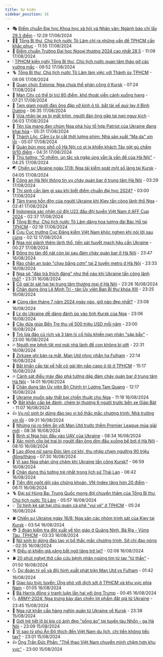```yaml
---
title: Sự kiện
sidebar_position: 16
---
```


<!-- dantri-su-kien:START -->
- 🎭 [Điểm chuẩn Đại học Khoa học xã hội và Nhân văn: Ngành báo chí lấy 29,3 điểm](https://dantri.com.vn/giao-duc/diem-chuan-dai-hoc-khoa-hoc-xa-hoi-va-nhan-van-nganh-bao-chi-lay-293-diem-20240817191919200.htm) - 12:29 17/08/2024
- 👨‍🏫 [Tổng Bí thư, Chủ tịch nước Tô Lâm chỉ ra những vấn đề TPHCM cần khắc phục](https://dantri.com.vn/xa-hoi/tong-bi-thu-chu-tich-nuoc-to-lam-chi-ra-nhung-van-de-tphcm-can-khac-phuc-20240817184420400.htm) - 11:55 17/08/2024
- 🌮 [Điểm chuẩn Trường Đại học Ngoại thương 2024 cao nhất 28,5](https://dantri.com.vn/giao-duc/diem-chuan-truong-dai-hoc-ngoai-thuong-2024-cao-nhat-285-20240816224512199.htm) - 11:09 17/08/2024
- 🕯 [TPHCM kiến nghị Tổng Bí thư, Chủ tịch nước quan tâm tháo gỡ các vướng mắc](https://dantri.com.vn/xa-hoi/tphcm-kien-nghi-tong-bi-thu-chu-tich-nuoc-quan-tam-thao-go-cac-vuong-mac-20240817164104595.htm) - 09:52 17/08/2024
- 🪜 [Tổng Bí thư, Chủ tịch nước Tô Lâm làm việc với Thành ủy TPHCM](https://dantri.com.vn/xa-hoi/tong-bi-thu-chu-tich-nuoc-to-lam-lam-viec-voi-thanh-uy-tphcm-20240817143225387.htm) - 08:06 17/08/2024
- 🐘 [Quan chức Estonia: Nga chưa thể phản công ở Kursk](https://dantri.com.vn/the-gioi/quan-chuc-estonia-nga-chua-the-phan-cong-o-kursk-20240817142320811.htm) - 07:24 17/08/2024
- 🤔 [Man City có thể bị trừ 80 điểm, khó thoát viễn cảnh xuống hạng](https://dantri.com.vn/the-thao/man-city-co-the-bi-tru-80-diem-kho-thoat-vien-canh-xuong-hang-20240817142136574.htm) - 07:21 17/08/2024
- 🧠 [Tạm giam người đàn ông đập vỡ kính ô tô, bắt tài xế quỳ lạy ở Bình Dương](https://dantri.com.vn/phap-luat/tam-giam-nguoi-dan-ong-dap-vo-kinh-o-to-bat-tai-xe-quy-lay-o-binh-duong-20240817130635091.htm) - 06:35 17/08/2024
- 📝 [Vừa nhận lại xe bị mất trộm, người đàn ông gặp tai nạn nguy kịch](https://dantri.com.vn/xa-hoi/vua-nhan-lai-xe-bi-mat-trom-nguoi-dan-ong-gap-tai-nan-nguy-kich-20240817123514122.htm) - 06:03 17/08/2024
- 🦏 [Tên lửa mang đạn chùm Nga phá hủy tổ hợp Patriot của Ukraine đang khai hỏa](https://dantri.com.vn/the-gioi/ten-lua-mang-dan-chum-nga-pha-huy-to-hop-patriot-cua-ukraine-dang-khai-hoa-20240817114131006.htm) - 05:31 17/08/2024
- 🥰 [Thành Lộc, Cẩm Ly bị cắt thời lượng phim: Nhà sản xuất &quot;Ma da&quot; xin lỗi](https://dantri.com.vn/giai-tri/thanh-loc-cam-ly-bi-cat-thoi-luong-phim-nha-san-xuat-ma-da-xin-loi-20240817110801893.htm) - 05:07 17/08/2024
- 🤗 [Quán bún mọc phố cổ Hà Nội có gì lạ khiến khách Tây gật gù chấm 9/10 điểm](https://dantri.com.vn/du-lich/quan-bun-moc-pho-co-ha-noi-co-gi-la-khien-khach-tay-gat-gu-cham-910-diem-20240817111909824.htm) - 04:31 17/08/2024
- 🌈 [Thủ tướng: &quot;Ô nhiễm, ùn tắc và ngập úng vẫn là vấn đề của Hà Nội&quot;](https://dantri.com.vn/xa-hoi/thu-tuong-o-nhiem-un-tac-va-ngap-ung-van-la-van-de-cua-ha-noi-20240817111820583.htm) - 04:25 17/08/2024
- 🌏 [Chiến sự Ukraine ngày 17/8: Nga tái kiểm soát một số làng tại Kursk](https://dantri.com.vn/the-gioi/chien-su-ukraine-ngay-178-nga-tai-kiem-soat-mot-so-lang-tai-kursk-20240817092955220.htm) - 04:05 17/08/2024
- 💄 [Công an Hà Nội thông tin vụ cháy quán bar ở trung tâm Hà Nội](https://dantri.com.vn/xa-hoi/cong-an-ha-noi-thong-tin-vu-chay-quan-bar-o-trung-tam-ha-noi-20240817100533628.htm) - 03:29 17/08/2024
- 👺 [Thí sinh cần làm gì sau khi biết điểm chuẩn đại học 2024?](https://dantri.com.vn/giao-duc/thi-sinh-can-lam-gi-sau-khi-biet-diem-chuan-dai-hoc-2024-20240816150448251.htm) - 03:00 17/08/2024
- 👹 [Tâm trạng hỗn độn của người Ukraine khi Kiev tấn công lãnh thổ Nga](https://dantri.com.vn/the-gioi/tam-trang-hon-don-cua-nguoi-ukraine-khi-kiev-tan-cong-lanh-tho-nga-20240817084054847.htm) - 02:41 17/08/2024
- 🌊 [Indonesia xác nhận cử đội U22 đấu đội tuyển Việt Nam ở AFF Cup 2024](https://dantri.com.vn/the-thao/indonesia-xac-nhan-cu-doi-u22-dau-doi-tuyen-viet-nam-o-aff-cup-2024-20240817093729342.htm) - 02:37 17/08/2024
- 🤠 [Tổng Bí thư, Chủ tịch nước Tô Lâm dâng hoa tượng đài Bác Hồ tại TPHCM](https://dantri.com.vn/xa-hoi/tong-bi-thu-chu-tich-nuoc-to-lam-dang-hoa-tuong-dai-bac-ho-tai-tphcm-20240816222127650.htm) - 02:19 17/08/2024
- 🎊 [Cựu Cục trưởng Cục Đăng kiểm Việt Nam khóc nghẹn khi nói lời sau cùng](https://dantri.com.vn/phap-luat/cuu-cuc-truong-cuc-dang-kiem-viet-nam-khoc-nghen-khi-noi-loi-sau-cung-20240817084925675.htm) - 02:12 17/08/2024
- 🐘 [Nga nói giành thêm lãnh thổ, tiến sát huyết mạch hậu cần Ukraine](https://dantri.com.vn/the-gioi/nga-noi-gianh-them-lanh-tho-tien-sat-huyet-mach-hau-can-ukraine-20240817070551517.htm) - 00:27 17/08/2024
- 💂 [Đống tro tàn đổ nát còn lại sau đám cháy quán bar ở Hà Nội](https://dantri.com.vn/xa-hoi/dong-tro-tan-do-nat-con-lai-sau-dam-chay-quan-bar-o-ha-noi-20240817014311578.htm) - 23:47 16/08/2024
- 👹 [Rào chắn an toàn &quot;chạy bằng cơm&quot; tại 2 tuyến metro ở Hà Nội](https://dantri.com.vn/xa-hoi/rao-chan-an-toan-chay-bang-com-tai-2-tuyen-metro-o-ha-noi-20240817012249151.htm) - 23:33 16/08/2024
- 🦒 [Nga sẽ &quot;đáp trả thích đáng&quot; như thế nào khi Ukraine tấn công lãnh thổ?](https://dantri.com.vn/the-gioi/nga-se-dap-tra-thich-dang-nhu-the-nao-khi-ukraine-tan-cong-lanh-tho-20240816163454029.htm) - 23:31 16/08/2024
- 🗽 [Cô gái bị sát hại tại trung tâm thương mại ở Hà Nội](https://dantri.com.vn/phap-luat/co-gai-bi-sat-hai-tai-trung-tam-thuong-mai-o-ha-noi-20240816234435341.htm) - 23:26 16/08/2024
- 💄 [Chân dung ông Lê Minh Trí - tân Ủy viên Ban Bí thư khóa XIII](https://dantri.com.vn/xa-hoi/chan-dung-ong-le-minh-tri-tan-uy-vien-ban-bi-thu-khoa-xiii-20240816114339240.htm) - 23:25 16/08/2024
- ⛽️ [Cúng rằm tháng 7 năm 2024 ngày nào, giờ nào đẹp nhất?](https://dantri.com.vn/doi-song/cung-ram-thang-7-nam-2024-ngay-nao-gio-nao-dep-nhat-20240816142424364.htm) - 23:08 16/08/2024
- 🥷 [Lý do Ukraine dễ dàng đánh úp vào tỉnh Kursk của Nga](https://dantri.com.vn/the-gioi/ly-do-ukraine-de-dang-danh-up-vao-tinh-kursk-cua-nga-20240816152711046.htm) - 23:06 16/08/2024
- 🤖 [Cây dừa giúp Bến Tre thu về 500 triệu USD mỗi năm](https://dantri.com.vn/xa-hoi/cay-dua-giup-ben-tre-thu-ve-500-trieu-usd-moi-nam-20240816192329448.htm) - 23:00 16/08/2024
- 🌊 [Trò lừa đảo cũ rích và 3 tâm lý cố hữu khiến nạn nhân &quot;sập bẫy&quot;](https://dantri.com.vn/phap-luat/tro-lua-dao-cu-rich-va-3-tam-ly-co-huu-khien-nan-nhan-sap-bay-20240813144846352.htm) - 23:00 16/08/2024
- 🔥 [Người mẹ bệnh tật mơ mái nhà lành để con không bị ướt](https://dantri.com.vn/tam-long-nhan-ai/nguoi-me-benh-tat-mo-mai-nha-lanh-de-con-khong-bi-uot-20240729171309880.htm) - 22:31 16/08/2024
- 🦏 [Zirkzee ghi bàn ra mắt, Man Utd nhọc nhằn hạ Fulham](https://dantri.com.vn/the-thao/zirkzee-ghi-ban-ra-mat-man-utd-nhoc-nhan-ha-fulham-20240817051355193.htm) - 22:14 16/08/2024
- 🐘 [Bắt khẩn cấp tài xế hất cô gái lên nắp capo ô tô ở TPHCM](https://dantri.com.vn/phap-luat/bat-khan-cap-tai-xe-hat-co-gai-len-nap-capo-o-to-o-tphcm-20240816220122145.htm) - 15:17 16/08/2024
- 🔥 [Cảnh sát điều máy đào phá tường dập đám cháy quán bar ở trung tâm Hà Nội](https://dantri.com.vn/xa-hoi/canh-sat-dieu-may-dao-pha-tuong-dap-dam-chay-quan-bar-o-trung-tam-ha-noi-20240816205111079.htm) - 14:01 16/08/2024
- 💼 [Chân dung tân Ủy viên Bộ Chính trị Lương Tam Quang](https://dantri.com.vn/xa-hoi/chan-dung-tan-uy-vien-bo-chinh-tri-luong-tam-quang-20240815185324856.htm) - 12:17 16/08/2024
- 🚀 [Ukraine muốn gây thất bại chiến thuật cho Nga](https://dantri.com.vn/the-gioi/ukraine-muon-gay-that-bai-chien-thuat-cho-nga-20240816161531722.htm) - 11:19 16/08/2024
- 🐵 [Bắt khẩn cấp kẻ đánh, chém bị thương 6 người trước bến xe Giáp Bát](https://dantri.com.vn/phap-luat/bat-khan-cap-ke-danh-chem-bi-thuong-6-nguoi-truoc-ben-xe-giap-bat-20240816175753797.htm) - 11:07 16/08/2024
- 👍 [Vụ nữ sinh bị dừng đào tạo vì bố thắc mắc chương trình: Nhà trường xin lỗi](https://dantri.com.vn/giao-duc/vu-nu-sinh-bi-dung-dao-tao-vi-bo-thac-mac-chuong-trinh-nha-truong-xin-loi-20240816162716955.htm) - 09:31 16/08/2024
- 🚦 [Những rủi ro tiềm ẩn với Man Utd trước thềm Premier League mùa giải mới](https://dantri.com.vn/the-thao/nhung-rui-ro-tiem-an-voi-man-utd-truoc-them-premier-league-mua-giai-moi-20240809104928236.htm) - 08:38 16/08/2024
- 🥸 [Binh sĩ Nga húc đầu vào UAV của Ukraine](https://dantri.com.vn/the-gioi/binh-si-nga-huc-dau-vao-uav-cua-ukraine-20240816142247944.htm) - 08:34 16/08/2024
- 🥷 [Xác minh clip bé trai bị người đàn ông dìm đầu xuống bể bơi ở Hà Nội](https://dantri.com.vn/xa-hoi/xac-minh-clip-be-trai-bi-nguoi-dan-ong-dim-dau-xuong-be-boi-o-ha-noi-20240816150508905.htm) - 08:10 16/08/2024
- 🤡 [Lao động nữ sang Đức làm cơ khí, thu nhập chạm ngưỡng 90 triệu đồng/tháng](https://dantri.com.vn/lao-dong-viec-lam/lao-dong-nu-sang-duc-lam-co-khi-thu-nhap-cham-nguong-90-trieu-dongthang-20240816130821817.htm) - 07:30 16/08/2024
- 🥳 [Vì sao Nga phản ứng chậm khi Ukraine tấn công Kursk?](https://dantri.com.vn/the-gioi/vi-sao-nga-phan-ung-cham-khi-ukraine-tan-cong-kursk-20240816094235560.htm) - 06:59 16/08/2024
- 🤩 [Chân dung thủ tướng trẻ nhất trong lịch sử Thái Lan](https://dantri.com.vn/the-gioi/chan-dung-thu-tuong-tre-nhat-trong-lich-su-thai-lan-20240816131637765.htm) - 06:42 16/08/2024
- 🎡 [Tiền đột ngột dội vào chứng khoán, VN-Index tăng hơn 20 điểm](https://dantri.com.vn/kinh-doanh/tien-dot-ngot-doi-vao-chung-khoan-vn-index-tang-hon-20-diem-20240816130850925.htm) - 06:11 16/08/2024
- 🪜 [Đại sứ Hùng Ba: Trung Quốc mong đợi chuyến thăm của Tổng Bí thư, Chủ tịch nước Tô Lâm](https://dantri.com.vn/the-gioi/dai-su-hung-ba-trung-quoc-mong-doi-chuyen-tham-cua-tong-bi-thu-chu-tich-nuoc-to-lam-20240816082952711.htm) - 05:57 16/08/2024
- 💡 [Tử hình kẻ sát hại chủ quán cà phê &quot;vui vẻ&quot; ở TPHCM](https://dantri.com.vn/phap-luat/tu-hinh-ke-sat-hai-chu-quan-ca-phe-vui-ve-o-tphcm-20240816121307645.htm) - 05:24 16/08/2024
- ⛽️ [Chiến sự Ukraine ngày 16/8: Nga săn các nhóm trinh sát của Kiev tại Kursk](https://dantri.com.vn/the-gioi/chien-su-ukraine-ngay-168-nga-san-cac-nhom-trinh-sat-cua-kiev-tai-kursk-20240816102833408.htm) - 03:54 16/08/2024
- 😎 [3 đoàn kiểm tra đột xuất về tôn giáo ở Quảng Ninh, Bà Rịa - Vũng Tàu, TPHCM](https://dantri.com.vn/xa-hoi/3-doan-kiem-tra-dot-xuat-ve-ton-giao-o-quang-ninh-ba-ria-vung-tau-tphcm-20240816101750221.htm) - 03:33 16/08/2024
- 🗽 [Nữ sinh bị dừng đào tạo vì bố thắc mắc chương trình, Sở chỉ đạo nóng](https://dantri.com.vn/giao-duc/nu-sinh-bi-dung-dao-tao-vi-bo-thac-mac-chuong-trinh-so-chi-dao-nong-20240816092839606.htm) - 02:35 16/08/2024
- ⚗️ [Điều gì khiến giá xăng bất ngờ tăng trở lại?](https://dantri.com.vn/kinh-doanh/dieu-gi-khien-gia-xang-bat-ngo-tang-tro-lai-20240816015305945.htm) - 02:08 16/08/2024
- ⛽️ [20 phút nghẹt thở cấp cứu bệnh nhân ngừng tim từ tay &quot;tử thần&quot;](https://dantri.com.vn/suc-khoe/20-phut-nghet-tho-cap-cuu-benh-nhan-ngung-tim-tu-tay-tu-than-20240816083539655.htm) - 01:50 16/08/2024
- 🌜 [Dự đoán tỷ số và đội hình xuất phát trận Man Utd vs Fulham](https://dantri.com.vn/the-thao/du-doan-ty-so-va-doi-hinh-xuat-phat-tran-man-utd-vs-fulham-20240816124206426.htm) - 01:42 16/08/2024
- 🦩 [Giao lưu trực tuyến: Ứng phó với dịch sởi ở TPHCM và khu vực phía Nam](https://dantri.com.vn/suc-khoe/giao-luu-truc-tuyen-ung-pho-voi-dich-soi-o-tphcm-va-khu-vuc-phia-nam-20240815164004550.htm) - 01:05 16/08/2024
- 🦒 [Bà Harris đồng ý tranh luận lần hai với ông Trump](https://dantri.com.vn/the-gioi/ba-harris-dong-y-tranh-luan-lan-hai-voi-ong-trump-20240816074229859.htm) - 00:45 16/08/2024
- 🌜 [ARMY-2024: Nga trưng bày dàn chiến lợi phẩm đắt giá từ Ukraine](https://dantri.com.vn/the-gioi/army-2024-nga-trung-bay-dan-chien-loi-pham-dat-gia-tu-ukraine-20240816060754655.htm) - 23:45 15/08/2024
- 🐎 [Nga rút khẩn cấp hàng nghìn quân từ Ukraine về Kursk](https://dantri.com.vn/the-gioi/nga-rut-khan-cap-hang-nghin-quan-tu-ukraine-ve-kursk-20240816052204304.htm) - 23:38 15/08/2024
- 🌋 [Giới trẻ tiết lộ bí kíp có ảnh đẹp &quot;sống ảo&quot; tại tuyến tàu Nhổn - ga Hà Nội](https://dantri.com.vn/doi-song/gioi-tre-tiet-lo-bi-kip-co-anh-dep-song-ao-tai-tuyen-tau-nhon-ga-ha-noi-20240812154500163.htm) - 23:09 15/08/2024
- 🧰 [Vì sao tỷ phú Ấn Độ thích đến Việt Nam du lịch, chi tiền không tiếc tay?](https://dantri.com.vn/du-lich/vi-sao-ty-phu-an-do-thich-den-viet-nam-du-lich-chi-tien-khong-tiec-tay-20240815195331116.htm) - 23:01 15/08/2024
- 👍 [Ông Trần Đức Phấn: &quot;Thể thao Việt Nam chuyển mình chậm hơn khu vực&quot;](https://dantri.com.vn/the-thao/ong-tran-duc-phan-the-thao-viet-nam-chuyen-minh-cham-hon-khu-vuc-20240815224509265.htm) - 23:00 15/08/2024<!-- dantri-su-kien:END -->
